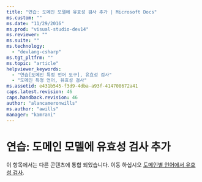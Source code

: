 ```yaml
---
title: "연습: 도메인 모델에 유효성 검사 추가 | Microsoft Docs"
ms.custom: ""
ms.date: "11/29/2016"
ms.prod: "visual-studio-dev14"
ms.reviewer: ""
ms.suite: ""
ms.technology: 
  - "devlang-csharp"
ms.tgt_pltfrm: ""
ms.topic: "article"
helpviewer_keywords: 
  - "연습[도메인 특정 언어 도구], 유효성 검사"
  - "도메인 특정 언어, 유효성 검사"
ms.assetid: e431b545-f3d9-4dba-a93f-414708672a41
caps.latest.revision: 46
caps.handback.revision: 46
author: "alancameronwills"
ms.author: "awills"
manager: "kamrani"
---
```

# 연습: 도메인 모델에 유효성 검사 추가
이 항목에서는 다른 콘텐츠에 통합 되었습니다.  이동 하십시오 [도메인별 언어에서 유효성 검사](../Topic/Validation%20in%20a%20Domain-Specific%20Language.md).